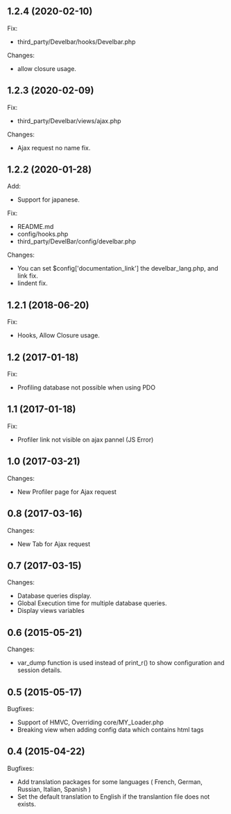 ## 1.2.4 (2020-02-10)

Fix:
- third_party/Develbar/hooks/Develbar.php

Changes:

- allow closure usage.

## 1.2.3 (2020-02-09)

Fix:
- third_party/Develbar/views/ajax.php

Changes:

- Ajax request no name fix.

## 1.2.2 (2020-01-28)

Add:

- Support for japanese.

Fix:

- README.md
- config/hooks.php
- third_party/DevelBar/config/develbar.php

Changes:

- You can set $config['documentation_link'] the develbar_lang.php, and link fix.
- Iindent fix.

## 1.2.1 (2018-06-20)

Fix:

- Hooks, Allow Closure usage.

## 1.2 (2017-01-18)

Fix:

- Profiling database not possible when using PDO

## 1.1 (2017-01-18)

Fix:

- Profiler link not visible on ajax pannel (JS Error)

## 1.0 (2017-03-21)

Changes:

- New Profiler page for Ajax request

## 0.8 (2017-03-16)

Changes:

- New Tab for Ajax request

## 0.7 (2017-03-15)

Changes:

- Database queries display.
- Global Execution time for multiple database queries.
- Display views variables

## 0.6 (2015-05-21)

Changes:

- var_dump function is used instead of print_r() to show configuration and session details.

## 0.5 (2015-05-17)

Bugfixes:

- Support of HMVC, Overriding core/MY_Loader.php
- Breaking view when adding config data which contains html tags

## 0.4 (2015-04-22)

Bugfixes:

- Add translation packages for some languages ( French, German, Russian, Italian, Spanish )
- Set the default translation to English if the translantion file does not exists.
